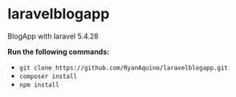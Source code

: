 # laravelblogapp
BlogApp with laravel 5.4.28

**Run the following commands:**
* `git clone https://github.com/RyanAquino/laravelblogapp.git`
* `composer install`
* `npm install`
